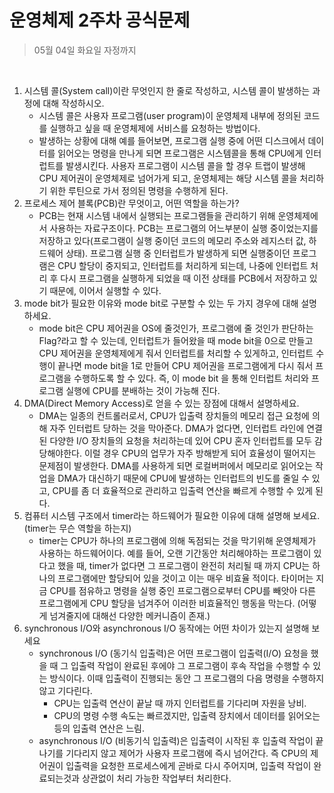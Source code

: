 # 운영체제 2주차 공식문제

> 05월 04일 화요일 자정까지
>

<br>

1. 시스템 콜(System call)이란 무엇인지 한 줄로 작성하고, 시스템 콜이 발생하는 과정에 대해 작성하시오.
   - 시스템 콜은 사용자 프로그램(user program)이 운영체제 내부에 정의된 코드를 실행하고 싶을 때 운영체제에 서비스를 요청하는 방법이다. 
   - 발생하는 상황에 대해 예를 들어보면, 프로그램 실행 중에 어떤 디스크에서 데이터를 읽어오는 명령을 만나게 되면 프로그램은 시스템콜을 통해 CPU에게 인터럽트를 발생시킨다. 사용자 프로그램이 시스템 콜을 할 경우 트랩이 발생해 CPU 제어권이 운영체제로 넘어가게 되고, 운영체제는 해당 시스템 콜을 처리하기 위한 루틴으로 가서 정의된 명령을 수행하게 된다.
2. 프로세스 제어 블록(PCB)란 무엇이고, 어떤 역할을 하는가?
   - PCB는 현재 시스템 내에서 실행되는 프로그램들을 관리하기 위해 운영체제에서 사용하는 자료구조이다. PCB는 프로그램의 어느부분이 실행 중이었는지를 저장하고 있다(프로그램이 실행 중이던 코드의 메모리 주소와 레지스터 값, 하드웨어 상태).  프로그램 실행 중 인터럽트가 발생하게 되면 실행중이던 프로그램은 CPU 할당이 중지되고, 인터럽트를 처리하게 되는데, 나중에 인터럽트 처리 후 다시 프로그램을 실행하게 되었을 때 이전 상태를 PCB에서 저장하고 있기 때문에, 이어서 실행할 수 있다.  
3. mode bit가 필요한 이유와 mode bit로 구분할 수 있는 두 가지 경우에 대해 설명하세요.
   - mode bit은 CPU 제어권을 OS에 줄것인가, 프로그램에 줄 것인가 판단하는 Flag?라고 할 수 있는데, 인터럽트가 들어왔을 때 mode bit을 0으로 만들고 CPU 제어권을 운영체제에게 줘서 인터럽트를 처리할 수 있게하고, 인터럽트 수행이 끝나면 mode bit을 1로 만들어 CPU 제어권을 프로그램에게 다시 줘서 프로그램을 수행하도록 할 수 있다. 즉, 이 mode bit 을 통해 인터럽트 처리와 프로그램 실행에 CPU를 분배하는 것이 가능해 진다.
4. DMA(Direct Memory Access)로 얻을 수 있는 장점에 대해서 설명하세요.
   - DMA는 일종의 컨트롤러로서, CPU가 입출력 장치들의 메모리 접근 요청에 의해 자주 인터럽트 당하는 것을 막아준다. DMA가 없다면, 인터럽트 라인에 연결된 다양한 I/O 장치들의 요청을 처리하는데 있어 CPU 혼자 인터럽트를 모두 감당해야한다. 이럴 경우 CPU의 업무가 자주 방해받게 되어 효율성이 떨어지는 문제점이 발생한다. DMA를 사용하게 되면 로컬버퍼에서 메모리로 읽어오는 작업을 DMA가 대신하기 때문에 CPU에 발생하는 인터럽트의 빈도를 줄일 수 있고, CPU를 좀 더 효율적으로 관리하고 입출력 연산을 빠르게 수행할 수 있게 된다. 
5. 컴퓨터 시스템 구조에서 timer라는 하드웨어가 필요한 이유에 대해 설명해 보세요. (timer는 무슨 역할을 하는지)
   - timer는 CPU가 하나의 프로그램에 의해 독점되는 것을 막기위해 운영체제가 사용하는 하드웨어이다. 예를 들어, 오랜 기간동안 처리해야하는 프로그램이 있다고 했을 때, timer가 없다면 그 프로그램이 완전히 처리될 때 까지 CPU는 하나의 프로그램에만 할당되어 있을 것이고 이는 매우 비효율 적이다. 타이머는 지금 CPU를 점유하고 명령을 실행 중인 프로그램으로부터 CPU를 빼앗아 다른 프로그램에게 CPU 할당을 넘겨주어 이러한 비효율적인 행동을 막는다. (어떻게 넘겨줄지에 대해선 다양한 메커니즘이 존재.)
6. synchronous I/O와 asynchronous I/O 동작에는 어떤 차이가 있는지 설명해 보세요
   - synchronous I/O (동기식 입출력)은 어떤 프로그램이 입출력(I/O) 요청을 했을 때 그  입출력 작업이 완료된 후에야 그 프로그램이 후속 작업을 수행할 수 있는 방식이다. 이때 입출력이 진행되는 동안 그 프로그램의 다음 명령을 수행하지 않고 기다린다. 
     - CPU는 입출력 연산이 끝날 때 까지 인터럽트를 기다리며 자원을 낭비.
     - CPU의 명령 수행 속도는 빠르겠지만, 입출력 장치에서 데이터를 읽어오는 등의 입출력 연산은 느림.
   -  asynchronous I/O (비동기식 입출력)은 입출력이 시작된 후 입출력 작업이 끝나기를 기다리지 않고 제어가 사용자 프로그램에 즉시 넘어간다. 즉 CPU의 제어권이 입출력을 요청한 프로세스에게 곧바로 다시 주어지며, 입출력 작업이 완료되는것과 상관없이 처리 가능한 작업부터 처리한다.